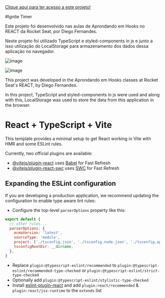 <a href="https://ignite-timer-rocket-seat-ashy.vercel.app/">Clique aqui para ter acesso a este projeto!</a>

#Ignite Timer 


<p>Este projeto foi desenvolvido nas aulas de Aprondando em Hooks no REACT da Rocket Seat, por Diego Fernandes.</p>

<p>Neste projeto foi utilizado TypeScript e styled-components in js e junto a isso utilização do LocalStorage para armazenamento dos dados dessa aplicação no navegador.</p>


![image](https://github.com/user-attachments/assets/d4f6c167-956f-4853-ad33-fb982e48b527)


![image](https://github.com/user-attachments/assets/30bbe47e-a22e-4a63-8f17-14816e0e633e)


<p>This project was developed in the Aprondando em Hooks classes at Rocket Seat's REACT, by Diego Fernandes.</p>


<p>In this project, TypeScript and styled-components in js were used and along with this, LocalStorage was used to store the data from this application in the browser.</p>





# React + TypeScript + Vite

This template provides a minimal setup to get React working in Vite with HMR and some ESLint rules.

Currently, two official plugins are available:

- [@vitejs/plugin-react](https://github.com/vitejs/vite-plugin-react/blob/main/packages/plugin-react/README.md) uses [Babel](https://babeljs.io/) for Fast Refresh
- [@vitejs/plugin-react-swc](https://github.com/vitejs/vite-plugin-react-swc) uses [SWC](https://swc.rs/) for Fast Refresh

## Expanding the ESLint configuration

If you are developing a production application, we recommend updating the configuration to enable type aware lint rules:

- Configure the top-level `parserOptions` property like this:

```js
export default {
  // other rules...
  parserOptions: {
    ecmaVersion: 'latest',
    sourceType: 'module',
    project: ['./tsconfig.json', './tsconfig.node.json', './tsconfig.app.json'],
    tsconfigRootDir: __dirname,
  },
}
```

- Replace `plugin:@typescript-eslint/recommended` to `plugin:@typescript-eslint/recommended-type-checked` or `plugin:@typescript-eslint/strict-type-checked`
- Optionally add `plugin:@typescript-eslint/stylistic-type-checked`
- Install [eslint-plugin-react](https://github.com/jsx-eslint/eslint-plugin-react) and add `plugin:react/recommended` & `plugin:react/jsx-runtime` to the `extends` list
